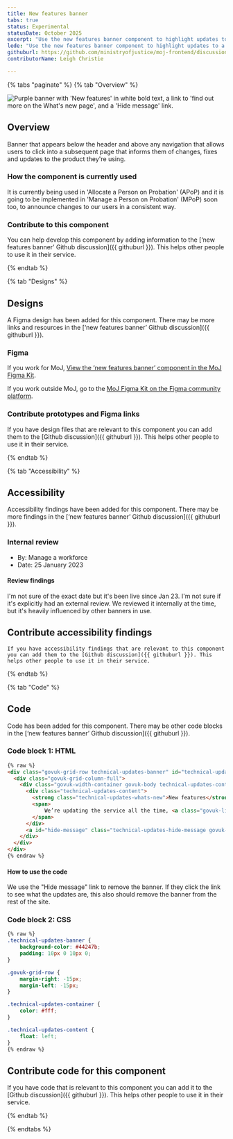```yaml
---
title: New features banner
tabs: true
status: Experimental
statusDate: October 2025
excerpt: "Use the new features banner component to highlight updates to a service, and link to a page with more information."
lede: "Use the new features banner component to highlight updates to a service, and link to a page with more information."
githuburl: https://github.com/ministryofjustice/moj-frontend/discussions/1870
contributorName: Leigh Christie

---
```


{% tabs "paginate" %}
{% tab "Overview" %}

<div class="img-container">
  <img src="/assets/images/submission-1759330464350/New-features-banner.png" alt="Purple banner with 'New features' in white bold text, a link to 'find out more on the What's new page', and a 'Hide message' link." />
</div>

## Overview
Banner that appears below the header and above any navigation that allows users to click into a subsequent page that informs them of changes, fixes and updates to the product they're using.

### How the component is currently used

It is currently being used in 'Allocate a Person on Probation' (APoP) and it is going to be implemented in 'Manage a Person on Probation' (MPoP) soon too, to announce changes to our users in a consistent way.

### Contribute to this component
You can help develop this component by adding information to the [‘new features banner’ Github discussion]({{ githuburl }}). This helps other people to use it in their service.

{% endtab %}

{% tab "Designs" %}

## Designs

A Figma design has been added for this component. There may be more links and resources in the [‘new features banner’ Github discussion]({{ githuburl }}).


### Figma

If you work for MoJ, [View the ‘new features banner’ component in the MoJ Figma Kit](https://www.figma.com/design/N2xqOFkyehXwcD9DxU1gEq/MoJ-Figma-Kit?node-id=13264-60).

If you work outside MoJ, go to the [MoJ Figma Kit on the Figma community platform](https://www.figma.com/community/file/1543193133973726850/moj-design-system-figma-kit).

### Contribute prototypes and Figma links

If you have design files that are relevant to this component you can add them to the [Github discussion]({{ githuburl }}). This helps other people to use it in their service.

{% endtab %}

{% tab "Accessibility" %}

## Accessibility

Accessibility findings have been added for this component. There may be more findings in the [‘new features banner’ Github discussion]({{ githuburl }}).


### Internal review

* By: Manage a workforce
* Date: 25 January 2023

#### Review findings

I'm not sure of the exact date but it's been live since Jan 23. I'm not sure if it's explicitly had an external review. We reviewed it internally at the time, but it's heavily influenced by other banners in use.

## Contribute accessibility findings

    If you have accessibility findings that are relevant to this component you can add them to the [Github discussion]({{ githuburl }}). This helps other people to use it in their service.

{% endtab %}

{% tab "Code" %}

## Code

Code has been added for this component. There may be other code blocks in the [‘new features banner’ Github discussion]({{ githuburl }}).


### Code block 1: HTML

<div class="app-example__code" data-module="app-copy">

```HTML
{% raw %}
<div class="govuk-grid-row technical-updates-banner" id="technical-updates-banner" data-banner-version="30 May 2025">
  <div class="govuk-grid-column-full">
    <div class="govuk-width-container govuk-body technical-updates-container">
      <div class="technical-updates-content">
        <strong class="technical-updates-whats-new">New features</strong>
        <span>
            We’re updating the service all the time, <a class="govuk-link govuk-link--inverse" href="/whats-new">find out more on the What’s new page.</a>
        </span>
      </div>
      <a id="hide-message" class="technical-updates-hide-message govuk-link govuk-link--inverse" href="#" aria-current="page">Hide message</a>
    </div>
  </div>
</div>
{% endraw %}
```

</div>

#### How to use the code

We use the "Hide message" link to remove the banner. If they click the link to see what the updates are, this also should remove the banner from the rest of the site.

### Code block 2: CSS

<div class="app-example__code" data-module="app-copy">

```CSS
{% raw %}
.technical-updates-banner {
    background-color: #44247b;
    padding: 10px 0 10px 0;
}

.govuk-grid-row {
    margin-right: -15px;
    margin-left: -15px;
}

.technical-updates-container {
    color: #fff;
}

.technical-updates-content {
    float: left;
}
{% endraw %}
```

</div>


## Contribute code for this component

If you have code that is relevant to this component you can add it to the [Github discussion]({{ githuburl }}). This helps other people to use it in their service.

{% endtab %}

{% endtabs %}
